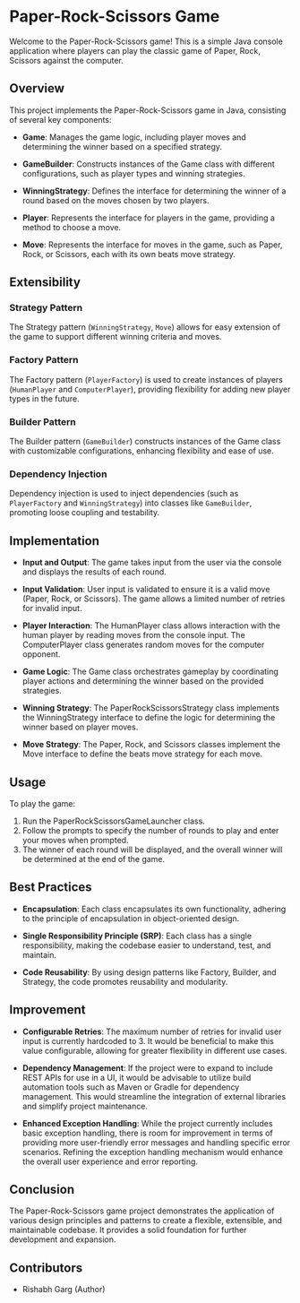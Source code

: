 # Paper-Rock-Scissors Game

Welcome to the Paper-Rock-Scissors game! This is a simple Java console application where players can play the classic game of Paper, Rock, Scissors against the computer.

## Overview

This project implements the Paper-Rock-Scissors game in Java, consisting of several key components:

- **Game**: Manages the game logic, including player moves and determining the winner based on a specified strategy.

- **GameBuilder**: Constructs instances of the Game class with different configurations, such as player types and winning strategies.

- **WinningStrategy**: Defines the interface for determining the winner of a round based on the moves chosen by two players.

- **Player**: Represents the interface for players in the game, providing a method to choose a move.

- **Move**: Represents the interface for moves in the game, such as Paper, Rock, or Scissors, each with its own beats move strategy.

## Extensibility

### Strategy Pattern

The Strategy pattern (`WinningStrategy`, `Move`) allows for easy extension of the game to support different winning criteria and moves.

### Factory Pattern

The Factory pattern (`PlayerFactory`) is used to create instances of players (`HumanPlayer` and `ComputerPlayer`), providing flexibility for adding new player types in the future.

### Builder Pattern

The Builder pattern (`GameBuilder`) constructs instances of the Game class with customizable configurations, enhancing flexibility and ease of use.

### Dependency Injection

Dependency injection is used to inject dependencies (such as `PlayerFactory` and `WinningStrategy`) into classes like `GameBuilder`, promoting loose coupling and testability.

## Implementation

- **Input and Output**: The game takes input from the user via the console and displays the results of each round.

- **Input Validation**: User input is validated to ensure it is a valid move (Paper, Rock, or Scissors). The game allows a limited number of retries for invalid input.

- **Player Interaction**: The HumanPlayer class allows interaction with the human player by reading moves from the console input. The ComputerPlayer class generates random moves for the computer opponent.

- **Game Logic**: The Game class orchestrates gameplay by coordinating player actions and determining the winner based on the provided strategies.

- **Winning Strategy**: The PaperRockScissorsStrategy class implements the WinningStrategy interface to define the logic for determining the winner based on player moves.

- **Move Strategy**: The Paper, Rock, and Scissors classes implement the Move interface to define the beats move strategy for each move.

## Usage

To play the game:
1. Run the PaperRockScissorsGameLauncher class.
2. Follow the prompts to specify the number of rounds to play and enter your moves when prompted.
3. The winner of each round will be displayed, and the overall winner will be determined at the end of the game.

## Best Practices

- **Encapsulation**: Each class encapsulates its own functionality, adhering to the principle of encapsulation in object-oriented design.

- **Single Responsibility Principle (SRP)**: Each class has a single responsibility, making the codebase easier to understand, test, and maintain.

- **Code Reusability**: By using design patterns like Factory, Builder, and Strategy, the code promotes reusability and modularity.

## Improvement

- **Configurable Retries**: The maximum number of retries for invalid user input is currently hardcoded to 3. It would be beneficial to make this value configurable, allowing for greater flexibility in different use cases.

- **Dependency Management**: If the project were to expand to include REST APIs for use in a UI, it would be advisable to utilize build automation tools such as Maven or Gradle for dependency management. This would streamline the integration of external libraries and simplify project maintenance.

- **Enhanced Exception Handling**: While the project currently includes basic exception handling, there is room for improvement in terms of providing more user-friendly error messages and handling specific error scenarios. Refining the exception handling mechanism would enhance the overall user experience and error reporting.

## Conclusion

The Paper-Rock-Scissors game project demonstrates the application of various design principles and patterns to create a flexible, extensible, and maintainable codebase. It provides a solid foundation for further development and expansion.

## Contributors

- Rishabh Garg (Author)